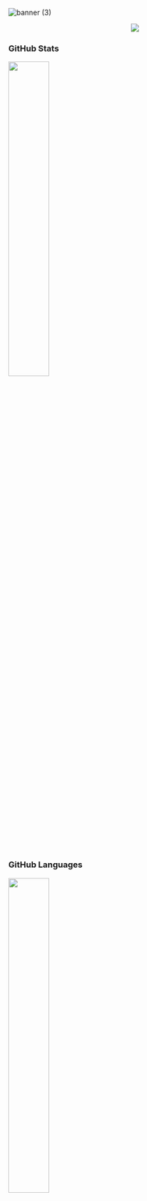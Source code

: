 


![banner (3)](https://user-images.githubusercontent.com/86687715/190827731-47cefe44-ab2f-4f6f-8a0e-371c9aa2f113.png)



<p align="center">
  <a href="https://skillicons.dev">
    <img src="https://skillicons.dev/icons?i=git,html,css,javascript,nodejs" />
  </a>
</p>

  
  
  
  
 
  
 ### GitHub Stats
<div><img style="height: auto; width: 40%;" class="img" src="https://github-readme-stats.vercel.app/api?username=Rodr1goTavares&theme=radical&show_icons=true&include_all_commits=true&hide_border=true" /></div>

### GitHub Languages
<div><img style="height: auto; width: 40%;" class="img" src="https://github-readme-stats.vercel.app/api/top-langs/?username=Rodr1goTavares&theme=radical&langs_count=8&layout=compact&hide_border=true" /></div>
  
  











  
  
  
  











